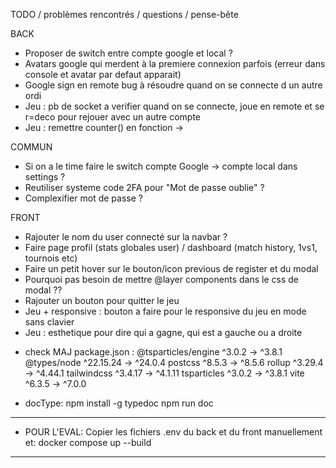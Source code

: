 TODO / problèmes rencontrés / questions / pense-bête

BACK

- Proposer de switch entre compte google et local ?
- Avatars google qui merdent à la premiere connexion parfois (erreur dans console et avatar par defaut apparait)
- Google sign en remote bug à résoudre quand on se connecte d un autre ordi
- Jeu : pb de socket a verifier quand on se connecte, joue en remote et se r=deco pour rejouer avec un autre compte
- Jeu : remettre counter() en fonction -> 


COMMUN

- Si on a le time faire le switch compte Google -> compte local dans settings ?
- Reutiliser systeme code 2FA pour "Mot de passe oublie" ?
- Complexifier mot de passe ?

FRONT

- Rajouter le nom du user connecté sur la navbar ?
- Faire page profil (stats globales user) / dashboard (match history, 1vs1, tournois etc)
- Faire un petit hover sur le bouton/icon previous de register et du modal
- Pourquoi pas besoin de mettre @layer components dans le css de modal ??
- Rajouter un bouton pour quitter le jeu
- Jeu + responsive : bouton a faire pour le responsive du jeu en mode sans clavier
- Jeu : esthetique pour dire qui a gagne, qui est a gauche ou a droite 

<!-- URGENT
! Alias à afficher dans la table de jeu lors d'une partie issue d'un tournoi
! Passer l'overview du tournoi en responsive (passer l'arbre en colonne si mode mobile ou tablet)
! Dashboard à finir ?
! Rajouter status cencelled dans resultGame quand jeu annulé
! Prendre en compte ce statut dans l'affichage des parties du profil
 -->

- check MAJ package.json :
 @tsparticles/engine         ^3.0.2  →   ^3.8.1
 @types/node              ^22.15.24  →  ^24.0.4
 postcss                     ^8.5.3  →   ^8.5.6
 rollup                     ^3.29.4  →  ^4.44.1
 tailwindcss                ^3.4.17  →  ^4.1.11
 tsparticles                 ^3.0.2  →   ^3.8.1
 vite                        ^6.3.5  →   ^7.0.0

- docType:	npm install -g typedoc
			npm run doc

------------------------------------------------------------------------
- POUR L'EVAL:
Copier les fichiers .env du back et du front manuellement et:
docker compose up --build
------------------------------------------------------------------------

<!-- MEMO ELISA -->
<!-- 
TODO : GoogleSigne Avatar -> ? Lee quand ca bug ? 
TODO : mettre nb de points dans les regles dans front
TODO : revoir les links users tournament -> utile pour les ID inconnus ?
-->

